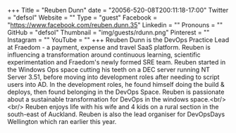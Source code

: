 +++
Title = "Reuben Dunn"
date = "20056-520-08T200:11:18-17:00"
Twitter = "defsol"
Website = ""
Type = "guest"
Facebook = "https://www.facebook.com/reuben.dunn.35"
Linkedin = ""
Pronouns = ""
GitHub = "defsol"
Thumbnail = "img/guests/rdunn.png"
Pinterest = ""
Instagram = ""
YouTube = ""
+++
Reuben Dunn is the DevOps Practice Lead at Fraedom - a payment, expense and travel SaaS platform. Reuben is influencing a transformation around continuous learning, scientific experimentation and Fraedom&#39;s newly formed SRE team. Reuben started in the Windows Ops space cutting his teeth on a DEC server running NT Server 3.51, before moving into development roles after needing to script users into AD. In the development roles, he found himself doing the build &amp; deploys, then found belonging in the DevOps Space. Reuben is passionate about a sustainable transformation for DevOps in the windows space.&lt;br/&gt;&lt;br/&gt; Reuben enjoys life with his wife and 4 kids on a rural section in the south-east of Auckland. Reuben is also the lead organiser for DevOpsDays Wellington which ran earlier this year.
